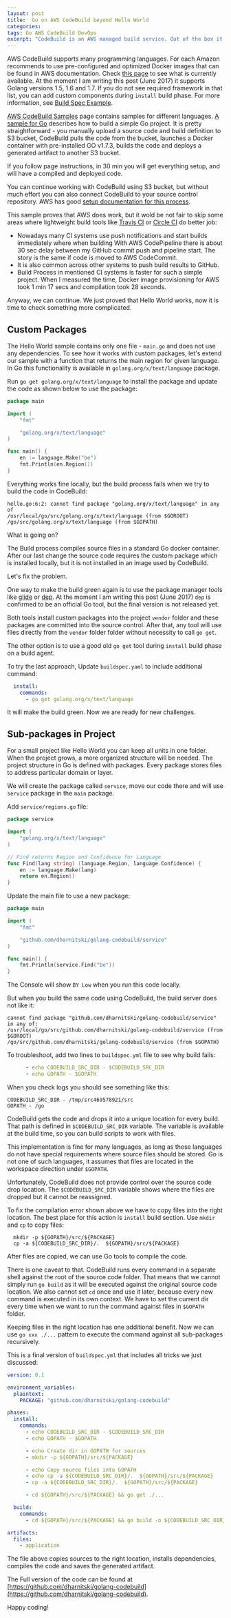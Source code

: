 ```yaml
---
layout: post
title:  Go on AWS CodeBuild beyond Hello World
categories:  
tags: Go AWS CodeBuild DevOps
excerpt: "CodeBuild is an AWS managed build service. Out of the box it supports many programming languages including Java, Node, Python, Ruby and Golang. AWS provides good documentation and samples for different frameworks to get developers up to speed. I currently use Golang on my machine. Let me show you how CodeBuild works with Go ecosystem. I will start with a simple hello-world project and later will make it more complicated to demonstrate how CodeBuild deals with dependencies and nested packages."
---
```


AWS CodeBuild supports many programming languages. For each Amazon recommends to use pre-configured and optimized Docker images that can be found in AWS documentation. Check [this page](http://docs.aws.amazon.com/codebuild/latest/userguide/build-env-ref.html) to see what is currently available. At the moment I am writing this post (June 2017) it supports Golang versions 1.5, 1.6 and 1.7. If you do not see required framework in that list, you can add custom components during `install` build phase. For more information, see [Build Spec Example](http://docs.aws.amazon.com/codebuild/latest/userguide/build-spec-ref.html#build-spec-ref-example).

 [AWS CodeBuild Samples](http://docs.aws.amazon.com/codebuild/latest/userguide/samples.html) page contains samples for different languages.   [A sample for Go](http://docs.aws.amazon.com/codebuild/latest/userguide/sample-go-hw.html) describes how to build a simple Go project. It is pretty straightforward - you manually upload a source code and build definition to S3 bucket, CodeBuild pulls the code from the bucket, launches a Docker container with pre-installed GO v1.7.3, builds the code and deploys a generated artifact to another S3 bucket.

If you follow page instructions, in 30 min you will get everything setup, and will have a compiled and deployed code. 

 You can continue working with CodeBuild using S3 bucket, but without much effort you can also connect CodeBuild to your source control repository. AWS has good [setup documentation for this process](http://docs.aws.amazon.com/codebuild/latest/userguide/how-to-create-pipeline.html#how-to-create-pipeline-add-test).

This sample proves that AWS does work, but it wold be not fair to skip some areas where lightweight build tools like [Travis CI](https://travis-ci.org/) or [Circle CI](https://circleci.com/) do better job:

* Nowadays many CI systems use push notifications and start builds immediately where when building With AWS CodePipeline there is about 30 sec delay between my GitHub commit push and pipeline start. The story is the same if code is moved to AWS CodeCommit.
* It is also common across other systems to push build results to GitHub.
* Build Process in mentioned CI systems is faster for such a simple project. When I measured the time, Docker image provisioning for AWS took 1 min 17 secs and compilation took 28 seconds.

Anyway, we can continue. We just proved that Hello World works, now it is time to check something more complicated.

## Custom Packages

The Hello World sample contains only one file - `main.go` and does not use any dependencies. To see how it works with custom packages,  let's extend our sample with a function that returns the main region for given language. In Go this functionality is available in `golang.org/x/text/language` package.

Run `go get golang.org/x/text/language` to install the package and update the code as shown below to use the package:  

```go
package main

import (
	"fmt"

	"golang.org/x/text/language"
)

func main() {
	en := language.Make("be")
	fmt.Println(en.Region())
}
```

Everything works fine locally, but the build process fails when we try to build the code in CodeBuild:

```
hello.go:6:2: cannot find package "golang.org/x/text/language" in any of
/usr/local/go/src/golang.org/x/text/language (from $GOROOT)
/go/src/golang.org/x/text/language (from $GOPATH)
```

What is going on?

The Build process compiles source files in a standard Go docker container. After our last change the source code requires the custom package which is installed locally, but it is not installed in an image used by CodeBuild. 

Let's fix the problem.

One way to make the build green again is to use the package manager tools like [glide](https://glide.sh/) or [dep](https://github.com/golang/dep). At the moment I am writing this post (June 2017) `dep` is confirmed to be an official Go tool, but the final version is not released yet. 

Both tools install custom packages into the project `vendor` folder and these packages are committed into the source control. After that, any tool will use files directly from the `vendor` folder folder without necessity to call `go get`.

The other option is to use a good old `go get` tool during `install` build phase on a build agent. 

To try the last approach, Update `buildspec.yaml` to include additional command:

```yml
  install: 
    commands:
      - go get golang.org/x/text/language
```
It will make the build green. Now we are ready for new challenges.

## Sub-packages in Project 

For a small project like Hello World you can keep all units in one folder. When the project grows, a more organized structure will be needed.   The project structure in Go is defined with packages. Every package stores files to address particular domain or layer. 

We will create the package called `service`, move our code there and will use `service` package in the `main` package.

Add `service/regions.go` file:

```go
package service

import (
	"golang.org/x/text/language"
)

// Find returns Region and Confidence for Language
func Find(lang string) (language.Region, language.Confidence) {
	en := language.Make(lang)
	return en.Region()
}
```

Update the main file to use a new package:

```go
package main

import (
	"fmt"

	"github.com/dharnitski/golang-codebuild/service"
)

func main() {
	fmt.Println(service.Find("be"))
}
```

The Console will show `BY Low` when you run this code locally.

But when you build the same code using CodeBuild, the build server does not like it:

```
cannot find package "github.com/dharnitski/golang-codebuild/service" in any of: 
/usr/local/go/src/github.com/dharnitski/golang-codebuild/service (from $GOROOT)
/go/src/github.com/dharnitski/golang-codebuild/service (from $GOPATH)
```

To troubleshoot, add two lines to `buildspec.yml` file to see why build fails:

```yml
      - echo CODEBUILD_SRC_DIR - $CODEBUILD_SRC_DIR
      - echo GOPATH - $GOPATH
```

When you check logs you should see something like this:

    CODEBUILD_SRC_DIR - /tmp/src469578921/src
    GOPATH - /go

CodeBuild gets the code and drops it into a unique location for every build. That path is defined in `$CODEBUILD_SRC_DIR` variable. The variable is available at the build time, so you can build scripts to work with files. 

This implementation is fine for many languages, as long as these languages do not have special requirements where source files should be stored. Go is not one of such languages, it assumes that files are located in the workspace direction under `$GOPATH`.

Unfortunately, CodeBuild does not provide control over the source code drop location. The `$CODEBUILD_SRC_DIR` variable shows where the files are dropped but it cannot be reassigned. 

To fix the compilation error shown above we have to copy files into the right location. The best place for this action is `install` build section. Use `mkdir` and `cp` to copy files:

      mkdir -p ${GOPATH}/src/${PACKAGE}
      cp -a ${CODEBUILD_SRC_DIR}/.  ${GOPATH}/src/${PACKAGE}

After files are copied, we can use Go tools to compile the code.

There is one caveat to that. CodeBuild runs every command in a separate shell against the root of the source code folder. That means that we cannot simply run `go build` as it will be executed against the original source code location. We also cannot set `cd` once and use it later, because every new command is executed in its own context. We have to set the current dir every time when we want to run the command against files in `$GOPATH` folder.

Keeping files in the right location has one additional benefit. Now we can use `go xxx ./...` pattern to execute the command against all sub-packages recursively.   

This is a final version of `buildspec.yml` that includes all tricks we just discussed:

```yml
version: 0.1

environment_variables:
  plaintext:
    PACKAGE: "github.com/dharnitski/golang-codebuild"

phases:
  install: 
    commands:
      - echo CODEBUILD_SRC_DIR - $CODEBUILD_SRC_DIR
      - echo GOPATH - $GOPATH

      - echo Create dir in GOPATH for sources
      - mkdir -p ${GOPATH}/src/${PACKAGE}

      - echo Copy source files into GOPATH
      - echo cp -a ${CODEBUILD_SRC_DIR}/.  ${GOPATH}/src/${PACKAGE}
      - cp -a ${CODEBUILD_SRC_DIR}/.  ${GOPATH}/src/${PACKAGE}

      - cd ${GOPATH}/src/${PACKAGE} && go get ./...

  build:
    commands:
      - cd ${GOPATH}/src/${PACKAGE} && go build -o ${CODEBUILD_SRC_DIR}/application

artifacts:
  files:
    - application
```

The file above copies sources to the right location, installs dependencies, compiles the code and saves the generated artifact.

The Full version of the code can be found at [https://github.com/dharnitski/golang-codebuild](https://github.com/dharnitski/golang-codebuild).

Happy coding!
